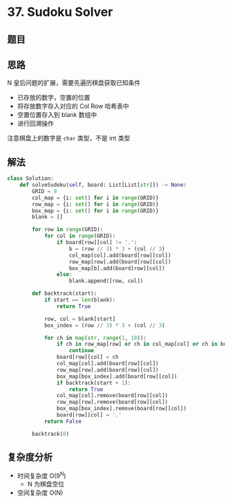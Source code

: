 # 37. Sudoku Solver

## 题目

<!--@include: ../../editor/cn/doc/content/[37]Sudoku Solver.md-->

## 思路
N 皇后问题的扩展，需要先遍历棋盘获取已知条件
- 已存放的数字，空置的位置
- 将存放数字存入对应的 Col Row 哈希表中
- 空置位置存入到 blank 数组中
- 进行回溯操作

注意棋盘上的数字是 `char` 类型，不是 int 类型


## 解法

```python
class Solution:
    def solveSudoku(self, board: List[List[str]]) -> None:
        GRID = 9
        col_map = {i: set() for i in range(GRID)}
        row_map = {i: set() for i in range(GRID)}
        box_map = {i: set() for i in range(GRID)}
        blank = []

        for row in range(GRID):
            for col in range(GRID):
                if board[row][col] != '.':
                    b = (row // 3) * 3 + (col // 3)
                    col_map[col].add(board[row][col])
                    row_map[row].add(board[row][col])
                    box_map[b].add(board[row][col])
                else:
                    blank.append([row, col])

        def backtrack(start):
            if start == len(blank):
                return True

            row, col = blank[start]
            box_index = (row // 3) * 3 + (col // 3)

            for ch in map(str, range(1, 10)):
                if ch in row_map[row] or ch in col_map[col] or ch in box_map[box_index]:
                    continue
                board[row][col] = ch
                col_map[col].add(board[row][col])
                row_map[row].add(board[row][col])
                box_map[box_index].add(board[row][col])
                if backtrack(start + 1):
                    return True
                col_map[col].remove(board[row][col])
                row_map[row].remove(board[row][col])
                box_map[box_index].remove(board[row][col])
                board[row][col] = '.'
            return False

        backtrack(0)

```

[//]: # (<<< ../../editor/cn/[37]Sudoku Solver.py)


## 复杂度分析
- 时间复杂度 O(9<sup>N</sup>)
  - N 为棋盘空位
- 空间复杂度 O(N)

